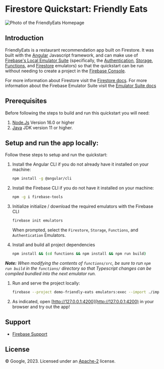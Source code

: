 # Firestore Quickstart: Friendly Eats

![Photo of the FriendlyEats Homepage](images/FriendlyEatsHomepage.png)

## Introduction

FriendlyEats is a restaurant recommendation app built on Firestore. It was built with the [Angular](https://angular.io/) Javascript framework, and can make use of [Firebase's Local Emulator Suite](emulator-docs) (specifically, the [Authentication](https://firebase.google.com/docs/emulator-suite/connect_auth), [Storage](https://firebase.google.com/docs/emulator-suite/connect_storage), [Functions](https://firebase.google.com/docs/emulator-suite/connect_functions), and [Firestore](https://firebase.google.com/docs/emulator-suite/connect_firestore) emulators) so that the quickstart can be run without needing to create a project in the [Firebase Console](https://console.firebase.google.com).

For more information about Firestore visit the [Firestore docs][firestore-docs].
For more information about the Firebase Emulator Suite visit the [Emulator Suite docs][emulator-docs]

[firestore-docs]: https://firebase.google.com/docs/firestore/
[emulator-docs]: https://firebase.google.com/docs/emulator-suite

## Prerequisites
Before following the steps to build and run this quickstart you will need:
 1. [Node.Js](https://nodejs.org/en/download) Version 16.0 or higher
 2. [Java](https://jdk.java.net/) JDK version 11 or higher.

## Setup and run the app locally:

Follow these steps to setup and run the quickstart:

 1. Install the Angular CLI if you do not already have it installed on your machine:
    ``` bash
    npm install -g @angular/cli
    ```

 1. Install the Firebase CLI if you do not have it installed on your machine:
    ```bash
    npm -g i firebase-tools
    ```
 1. Initialize initialize / download the required emulators with the Firebase CLI
    ```bash
    firebase init emulators
    ```
    
    When prompted, select the `Firestore`, `Storage`, `Functions`, and `Authentication` Emulators.

 1. Install and build all project dependencies
    ```bash
    npm install && (cd functions && npm install && npm run build)
    ```

   ***Note:** When modifying the contents of `functions/src`, be sure to run `npm run build` in the `functions/` directory so that Typescript changes can be compiled bundled into the next emulator run.*

 1. Run and serve the project locally:
    ```bash
    firebase --project demo-friendly-eats emulators:exec --import ./imported-firebase-data 'ng serve'
    ```
 1. As indicated, open [http://127.0.0.1:4200](http://127.0.0.1:4200) in your browser and try out the app!
 
## Support

- [Firebase Support](https://firebase.google.com/support/)

## License

© Google, 2023. Licensed under an [Apache-2](../LICENSE) license.